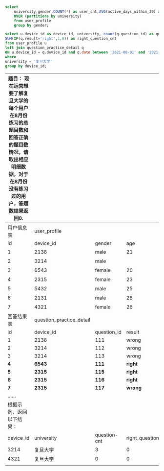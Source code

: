 ```sql
select 
	university,gender,COUNT(*) as user_cnt,AVG(active_days_within_30) as aver_within_30, AVG(question_cnt) as 	     aver_ques_cnt
	OVER (partitions by university) 
	from user_profile 
	group by gender;
```



```sql
select u.device_id as device_id, university, count(q.question_id) as question_cnt, 
SUM(IF(q.result='right',1,0)) as right_question_cnt 
from user_profile u
left join question_practice_detail q
ON u.device_id = q.device_id and q.date between '2021-08-01' and '2021-08-31'
where
university = '复旦大学'
group by device_id;
```



| 题目： 现在运营想要了解复旦大学的每个用户在8月份练习的总题目数和回答正确的题目数情况，请取出相应明细数据，对于在8月份没有练习过的用户，答题数结果返回0. |                          |              |                    |               |      |
| ------------------------------------------------------------ | ------------------------ | ------------ | ------------------ | ------------- | ---- |
| 用户信息表                                                   | user_profile             |              |                    |               |      |
| id                                                           | device_id                | gender       | age                | university    | gpa  |
| 1                                                            | 2138                     | male         | 21                 | 北京大学      | 3.4  |
| 2                                                            | 3214                     | male         |                    | 复旦大学      | 4    |
| 3                                                            | 6543                     | female       | 20                 | 北京大学      | 3.2  |
| 4                                                            | 2315                     | female       | 23                 | 浙江大学      | 3.6  |
| 5                                                            | 5432                     | male         | 25                 | 山东大学      | 3.8  |
| 6                                                            | 2131                     | male         | 28                 | 山东大学      | 3.3  |
| 7                                                            | 4321                     | female       | 26                 | 复旦大学      | 3.6  |
| 回答结果表                                                   | question_practice_detail |              |                    |               |      |
| id                                                           | device_id                | question_id  | result             | date          |      |
| 1                                                            | 2138                     | 111          | wrong              | 2021/5/3      |      |
| 2                                                            | 3214                     | 112          | wrong              | 2021/5/9      |      |
| 3                                                            | 3214                     | 113          | wrong              | 2021/6/15     |      |
| **4**                                                        | **6543**                 | **111**      | **right**          | **2021/8/13** |      |
| **5**                                                        | **2315**                 | **115**      | **right**          | **2021/8/13** |      |
| **6**                                                        | **2315**                 | **116**      | **right**          | **2021/8/14** |      |
| **7**                                                        | **2315**                 | **117**      | **wrong**          | **2021/8/15** |      |
| ……                                                           |                          |              |                    |               |      |
| 根据示例，返回以下结果：                                     |                          |              |                    |               |      |
| device_id                                                    | university               | question-cnt | right_question_cnt |               |      |
| 3214                                                         | 复旦大学                 | 3            | 0                  |               |      |
| 4321                                                         | 复旦大学                 | 0            | 0                  |               |      |
|                                                              |                          |              |                    |               |      |